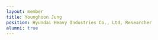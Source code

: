 ```yaml
---
layout: member
title: Younghoon Jung
position: Hyundai Heavy Industries Co., Ltd, Researcher
alumni: true
---
```

